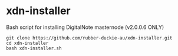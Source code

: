 # xdn-installer

Bash script for installing DigitalNote masternode (v2.0.0.6 ONLY)
```
git clone https://github.com/rubber-duckie-au/xdn-installer.git
cd xdn-installer
bash xdn-installer.sh
```
